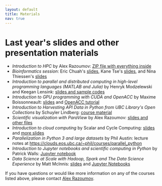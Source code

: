 ```yaml
---
layout: default
title: Materials
nav: true
---
```


# Last year's slides and other presentation materials

- *Introduction to HPC* by Alex Razoumov: [ZIP file with everything inside](http://bit.ly/introhpc)
- *Bioinformatics session*: Eric Chuah's [slides](http://bit.ly/2tS1Mta), Kane Tse's
  [slides](http://bit.ly/2tRLiBg), and Nina Thiessen's [slides](http://bit.ly/2tS5nHH)
- *Introduction to parallel and distributed computing in high-level programming languages (MATLAB and
  Julia)* by Henryk Modzelewski and Keegan Lensink:
  [slides and sample codes](https://github.com/henryk-modzelewski/MvsJ.git)
- *Introduction to GPU programming with CUDA and OpenACC* by Maxime Boissonneault:
  [slides](http://tinyurl.com/wg-cuda-slides) and [OpenACC tutorial](https://docs.computecanada.ca/wiki/OpenACC_Tutorial)
- *Introduction to Harvesting API Data in Python from UBC Library's Open Collections* by Schuyler
  Lindberg: [course material](http://goo.gl/26AoTh)
- *Scientific visualization with ParaView* by Alex Razoumov: [slides and other files](http://bit.ly/paraviewzip)
- *Introduction to cloud computing* by Scalar and Cycle Computing: [slides](http://bit.ly/2rE7VFL) and
  [more slides](http://bit.ly/2rDETX6)
- *Parallelization in Python 3 and large datasets* by Phil Austin: lecture notes at
  https://clouds.eos.ubc.ca/~phil/courses/parallel_python
- *Introduction to Jupyter notebooks and scientific computing in Python* by Patrick Walls:
  [Jupyter notebook](https://github.com/patrickwalls/arc-summer-school)
- *Data Science at Scale with Hadoop, Spark and The Data Science Experience* by Matt McInnis:
  [slides](http://bit.ly/2rUDCuI) and [Jupyter Notebooks](https://github.com/MattyMc/spark-assets)

If you have questions or would like more information on any of the courses listed above, please contact
[Alex Razoumov](mailto:alex.razoumov@westgrid.ca).
